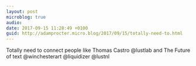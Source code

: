 ```yaml
---
layout: post
microblog: true
audio: 
date: 2017-09-15 11:28:49 +0100
guid: http://adamprocter.micro.blog/2017/09/15/totally-need-to.html
---
```

Totally need to connect people like Thomas Castro @lustlab and The Future of text @winchesterart @liquidizer @lustnl
